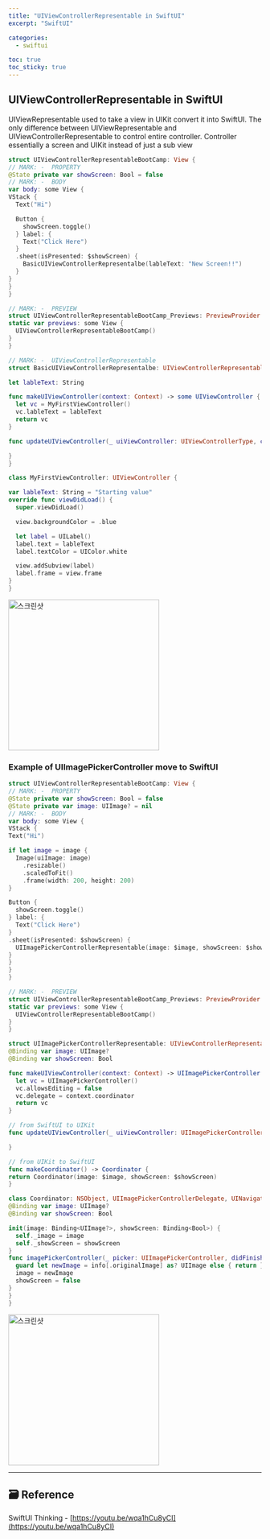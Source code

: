 ```yaml
---
title: "UIViewControllerRepresentable in SwiftUI"
excerpt: "SwiftUI"

categories:
  - swiftui

toc: true
toc_sticky: true
---
```


## UIViewControllerRepresentable in SwiftUI

UIViewRepresentable used to take a view in UIKit convert it into SwiftUI. The only difference between UIViewRepresentable and UIViewControllerRepresentable to control entire controller. Controller essentially a screen and UIKit instead of just a sub view

```swift
struct UIViewControllerRepresentableBootCamp: View {
// MARK: -  PROPERTY
@State private var showScreen: Bool = false
// MARK: -  BODY
var body: some View {
VStack {
  Text("Hi")

  Button {
    showScreen.toggle()
  } label: {
    Text("Click Here")
  }
  .sheet(isPresented: $showScreen) {
    BasicUIViewControllerRepresentalbe(lableText: "New Screen!!")
  }
}
}
}

// MARK: -  PREVIEW
struct UIViewControllerRepresentableBootCamp_Previews: PreviewProvider {
static var previews: some View {
  UIViewControllerRepresentableBootCamp()
}
}

// MARK: -  UIViewControllerRepresentable
struct BasicUIViewControllerRepresentalbe: UIViewControllerRepresentable {

let lableText: String

func makeUIViewController(context: Context) -> some UIViewController {
  let vc = MyFirstViewController()
  vc.lableText = lableText
  return vc
}

func updateUIViewController(_ uiViewController: UIViewControllerType, context: Context) {

}
}

class MyFirstViewController: UIViewController {

var lableText: String = "Starting value"
override func viewDidLoad() {
  super.viewDidLoad()

  view.backgroundColor = .blue

  let label = UILabel()
  label.text = lableText
  label.textColor = UIColor.white

  view.addSubview(label)
  label.frame = view.frame
}
}

```

  <img height="300"  alt="스크린샷" src="https://user-images.githubusercontent.com/28912774/163118011-4a47b3ee-eaf1-4ad8-8f09-19e35bde5054.gif">

### Example of UIImagePickerController move to SwiftUI

```swift
struct UIViewControllerRepresentableBootCamp: View {
// MARK: -  PROPERTY
@State private var showScreen: Bool = false
@State private var image: UIImage? = nil
// MARK: -  BODY
var body: some View {
VStack {
Text("Hi")

if let image = image {
  Image(uiImage: image)
    .resizable()
    .scaledToFit()
    .frame(width: 200, height: 200)
}

Button {
  showScreen.toggle()
} label: {
  Text("Click Here")
}
.sheet(isPresented: $showScreen) {
  UIImagePickerControllerRepresentable(image: $image, showScreen: $showScreen)
}
}
}
}

// MARK: -  PREVIEW
struct UIViewControllerRepresentableBootCamp_Previews: PreviewProvider {
static var previews: some View {
  UIViewControllerRepresentableBootCamp()
}
}

struct UIImagePickerControllerRepresentable: UIViewControllerRepresentable {
@Binding var image: UIImage?
@Binding var showScreen: Bool

func makeUIViewController(context: Context) -> UIImagePickerController {
  let vc = UIImagePickerController()
  vc.allowsEditing = false
  vc.delegate = context.coordinator
  return vc
}

// from SwiftUI to UIKit
func updateUIViewController(_ uiViewController: UIImagePickerController, context: Context) {

}

// from UIKit to SwiftUI
func makeCoordinator() -> Coordinator {
return Coordinator(image: $image, showScreen: $showScreen)
}

class Coordinator: NSObject, UIImagePickerControllerDelegate, UINavigationControllerDelegate {
@Binding var image: UIImage?
@Binding var showScreen: Bool

init(image: Binding<UIImage?>, showScreen: Binding<Bool>) {
  self._image = image
  self._showScreen = showScreen
}
func imagePickerController(_ picker: UIImagePickerController, didFinishPickingMediaWithInfo info: [UIImagePickerController.InfoKey : Any]) {
  guard let newImage = info[.originalImage] as? UIImage else { return }
  image = newImage
  showScreen = false
}
}
}

```

  <img height="300"  alt="스크린샷" src="https://user-images.githubusercontent.com/28912774/163120560-59cbab78-abcd-4d58-8c29-a29a4d84eddb.gif">

<!-- <p align="center">
  <img height="350"  alt="스크린샷" src="">
</p> -->

<!-- README 한 줄에 여러 screenshoot 놓기 예제 -->
<!-- <p>
   <img height="350" alt="스크린샷" src="">
   <img height="350" alt="스크린샷" src="">
   <img height="350" alt="스크린샷" src="">
</p> -->

---

<!-- 🔶 🔷 📌 🔑 👉 -->

## 🗃 Reference

SwiftUI Thinking - [https://youtu.be/wqa1hCu8yCI](https://youtu.be/wqa1hCu8yCI)
